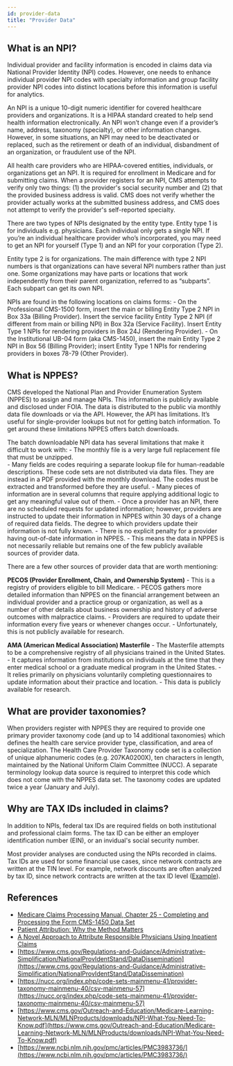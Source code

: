 ```yaml
---
id: provider-data
title: "Provider Data"
---
```


## What is an NPI?

Individual provider and facility information is encoded in claims data via National Provider Identity (NPI) codes.  However, one needs to enhance individual provider NPI codes with specialty information and group facility provider NPI codes into distinct locations before this information is useful for analytics.

An NPI is a unique 10-digit numeric identifier for covered healthcare providers and organizations.  It is a HIPAA standard created to help send health information electronically.  An NPI won’t change even if a provider’s name, address, taxonomy (specialty), or other information changes. However, in some situations, an NPI may need to be deactivated or replaced, such as the retirement or death of an individual, disbandment of an organization, or fraudulent use of the NPI.

All health care providers who are HIPAA-covered entities, individuals, or organizations get an NPI.  It is required for enrollment in Medicare and for submitting claims.  When a provider registers for an NPI, CMS attempts to verify only two things: (1) the provider's social security number and (2) that the provided business address is valid.  CMS does not verify whether the provider actually works at the submitted business address, and CMS does not attempt to verify the provider's self-reported specialty.

There are two types of NPIs designated by the entity type.  Entity type 1 is for individuals e.g. physicians.  Each individual only gets a single NPI.  If you’re an individual healthcare provider who’s incorporated, you may need to get an NPI for yourself (Type 1) and an NPI for your corporation (Type 2).

Entity type 2 is for organizations.  The main difference with type 2 NPI numbers is that organizations can have several NPI numbers rather than just one.  Some organizations may have parts or locations that work independently from their parent organization, referred to as “subparts”. Each subpart can get its own NPI.

NPIs are found in the following locations on claims forms:
    - On the Professional CMS-1500 form, insert the main or billing Entity Type 2 NPI in Box 33a (Billing Provider). Insert the service facility Entity Type 2 NPI (if different from main or billing NPI) in Box 32a (Service Facility). Insert Entity Type 1 NPIs for rendering providers in Box 24J (Rendering Provider).
    - On the Institutional UB-04 form (aka CMS-1450), insert the main Entity Type 2 NPI in Box 56 (Billing Provider); insert Entity Type 1 NPIs for rendering providers in boxes 78-79 (Other Provider).

## What is NPPES?

CMS developed the National Plan and Provider Enumeration System (NPPES) to assign and manage NPIs.  This information is publicly available and disclosed under FOIA.  The data is distributed to the public via monthly data file downloads or via the API.  However, the API has limitations. It’s useful for single-provider lookups but not for getting batch information.  To get around these limitations NPPES offers batch downloads.

The batch downloadable NPI data has several limitations that make it difficult to work with: 
    - The monthly file is a very large full replacement file that must be unzipped.  
    - Many fields are codes requiring a separate lookup file for human-readable descriptions. These code sets are not distributed via data files. They are instead in a PDF provided with the monthly download. The codes must be extracted and transformed before they are useful.
    - Many pieces of information are in several columns that require applying additional logic to get any meaningful value out of them.
    - Once a provider has an NPI, there are no scheduled requests for updated information; however, providers are instructed to update their information in NPPES within 30 days of a change of required data fields. The degree to which providers update their information is not fully known.
    - There is no explicit penalty for a provider having out-of-date information in NPPES.
    - This means the data in NPPES is not necessarily reliable but remains one of the few publicly available sources of provider data.

There are a few other sources of provider data that are worth mentioning:

**PECOS (Provider Enrollment, Chain, and Ownership System)**
    - This is a registry of providers eligible to bill Medicare.
    - PECOS gathers more detailed information than NPPES on the financial arrangement between an individual provider and a practice group or organization, as well as a number of other details about business ownership and history of adverse outcomes with malpractice claims.
    - Providers are required to update their information every five years or whenever changes occur.
    - Unfortunately, this is not publicly available for research.

**AMA (American Medical Association) Masterfile**
    - The Masterfile attempts to be a comprehensive registry of all physicians trained in the United States.
    - It captures information from institutions on individuals at the time that they enter medical school or a graduate medical program in the United States.
    - It relies primarily on physicians voluntarily completing questionnaires to update information about their practice and location.
    - This data is publicly available for research.

## What are provider taxonomies?

When providers register with NPPES they are required to provide one primary provider taxonomy code (and up to 14 additional taxonomies) which defines the health care service provider type, classification, and area of specialization.  The Health Care Provider Taxonomy code set is a collection of unique alphanumeric codes (e.g. 207KA0200X), ten characters in length, maintained by the National Uniform Claim Committee (NUCC).  A separate terminology lookup data source is required to interpret this code which does not come with the NPPES data set.  The taxonomy codes are updated twice a year (January and July).

## Why are TAX IDs included in claims?

In addition to NPIs, federal tax IDs are required fields on both institutional and professional claim forms. The tax ID can be either an employer identification number (EIN), or an invidual's social security number.

Most provider analyses are conducted using the NPIs recorded in claims. Tax IDs are used for some financial use cases, since network contracts are written at the TIN level. For example, network discounts are often analyzed by tax ID, since network contracts are written at the tax ID level ([Example](https://us.milliman.com/-/media/milliman/importedfiles/uploadedfiles/insight/healthreform/pdfs/determining-discounts.ashx)).

## References
- [Medicare Claims Processing Manual, Chapter 25 - Completing and Processing the Form CMS-1450 Data Set](https://www.cms.gov/regulations-and-guidance/guidance/manuals/downloads/clm104c25.pdf)
- [Patient Attribution: Why the Method Matters](https://www.ncbi.nlm.nih.gov/pmc/articles/PMC6549236/)
- [A Novel Approach to Attribute Responsible Physicians Using Inpatient Claims](https://www.ajmc.com/view/a-novel-approach-to-attribute-responsible-physicians-using-inpatient-claims)
- [https://www.cms.gov/Regulations-and-Guidance/Administrative-Simplification/NationalProvIdentStand/DataDissemination](https://www.cms.gov/Regulations-and-Guidance/Administrative-Simplification/NationalProvIdentStand/DataDissemination)
- [https://nucc.org/index.php/code-sets-mainmenu-41/provider-taxonomy-mainmenu-40/csv-mainmenu-57](https://nucc.org/index.php/code-sets-mainmenu-41/provider-taxonomy-mainmenu-40/csv-mainmenu-57)
- [https://www.cms.gov/Outreach-and-Education/Medicare-Learning-Network-MLN/MLNProducts/downloads/NPI-What-You-Need-To-Know.pdf](https://www.cms.gov/Outreach-and-Education/Medicare-Learning-Network-MLN/MLNProducts/downloads/NPI-What-You-Need-To-Know.pdf)
- [https://www.ncbi.nlm.nih.gov/pmc/articles/PMC3983736/](https://www.ncbi.nlm.nih.gov/pmc/articles/PMC3983736/)
